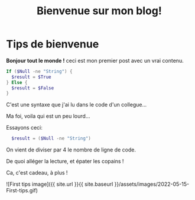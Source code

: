 ﻿---
title:  "Bienvenue sur mon blog!"
excerpt: "Optimisation de code, test et booleens."
category: PowerShell
tags: 
  - PowerShell
  - Tips
---

# Tips de bienvenue

**Bonjour tout le monde !** ceci est mon premier post avec un vrai contenu.

```powershell
If ($Null -ne "String") {
  $result = $True
} Else { 
  $result = $False
}
```

C'est une syntaxe que j'ai lu dans le code d'un collegue...

Ma foi, voila qui est un peu lourd...

Essayons ceci:

```powershell
  $result = ($Null -ne "String")
```

On vient de diviser par 4 le nombre de ligne de code.

De quoi alléger la lecture, et épater les copains !

Ca, c'est cadeau, à plus !

![First tips image]({{ site.url }}{{ site.baseurl }}/assets/images/2022-05-15-First-tips.gif)